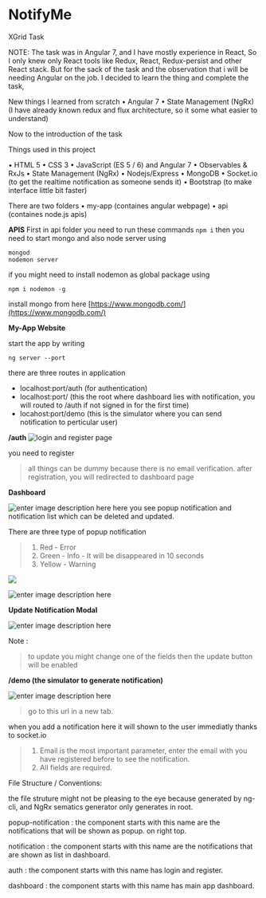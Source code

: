 # NotifyMe
XGrid Task

NOTE: The task was in Angular 7, and I have mostly experience in React, So I only knew only React tools like Redux, React, Redux-persist and other React stack.
But for the sack of the task and the observation that i will be needing Angular on the job. I decided to learn the thing and complete the task,

New things I learned from scratch
• Angular 7
• State Management (NgRx) (I have already known redux and flux architecture, so it some what easier to understand)



Now to the introduction of the task

Things used in this project 

• HTML 5
• CSS 3
• JavaScript (ES 5 / 6) and Angular 7
• Observables & RxJs
• State Management (NgRx)
• Nodejs/Express
• MongoDB
• Socket.io (to get the realtime notification as someone sends it)
• Bootstrap (to make interface little bit faster)

There are two folders
• my-app (containes angular webpage)
• api (containes node.js apis)

**APIS**
First in api folder you need to run these commands
`npm i`
then you need to start mongo and also node server using

    mongod
    nodemon server

if you might need to install nodemon as global package using

    npm i nodemon -g
  
 install mongo from here
 [https://www.mongodb.com/](https://www.mongodb.com/)

**My-App Website**

start the app by writing

    ng server --port

there are three routes in application

 - localhost:port/auth (for authentication)
 - localhost:port/ (this the root where dashboard lies with notification, you will routed to /auth if not signed in for the first time)
 - locahost:port/demo (this is the simulator where you can send notification to perticular user)

**/auth**
![login and register page](https://i.imgur.com/KvdW04t.png)

you need to register

> all things can be dummy because there is no email verification. after
> registration, you will redirected to dashboard page

**Dashboard**
   
 ![enter image description here](https://i.imgur.com/WtOlOdi.png)
here you see popup notification and notification list which can be deleted and updated.

There are three type of popup notification

>  1. Red - Error
>  2. Green - Info - It will be disappeared in 10 seconds
>  3. Yellow - Warning

![](https://i.imgur.com/ucGD8bp.png)

![enter image description here](https://i.imgur.com/SRwpXhC.png)

**Update Notification Modal**

![enter image description here](https://i.imgur.com/qVERJWx.png)

Note : 

> to update you might change one of the fields then the update button
> will be enabled

**/demo (the simulator to generate notification)**

![enter image description here](https://i.imgur.com/k9yjUYe.png)

> go to this url in a new tab.

when you add a notification here it will shown to the user immediatly thanks to socket.io 

> 1. Email is the most important parameter, enter the email with you have registered before to see the notification.
> 2. All fields are required.


File Structure / Conventions: 

the file struture might not be pleasing to the eye because generated by ng-cli, and NgRx sematics generator only generates in root. 

popup-notification :  the component starts with this name are the notifications that will be shown as popup. on right top.

notification :  the component starts with this name are the notifications that are shown as list in dashboard.

auth :  the component starts with this name has login and register.

dashboard :  the component starts with this name has main app dashboard.


 
 

